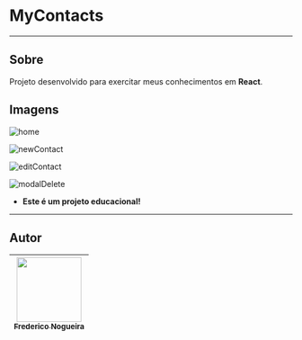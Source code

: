 # MyContacts

---

## Sobre

Projeto desenvolvido para exercitar meus conhecimentos em **React**.

## Imagens

![home](https://github.com/FredNogueiraDev/MyContacts_Jstack/assets/102488476/aa55f5a3-864c-47fc-abc7-1e9469d3990b)

![newContact](https://github.com/FredNogueiraDev/MyContacts_Jstack/assets/102488476/451860b9-61d7-4ebf-a191-c7819c434721)

![editContact](https://github.com/FredNogueiraDev/MyContacts_Jstack/assets/102488476/915729ee-420f-4fda-88d3-b7d3c182dd35)

![modalDelete](https://github.com/FredNogueiraDev/MyContacts_Jstack/assets/102488476/ad97c6e1-61a9-471c-90bd-c612af8e7faf)

- **Este é um projeto educacional!**

---

## Autor
| [<img src="https://avatars.githubusercontent.com/u/102488476?v=4" width=115><br><sub>Frederico Nogueira</sub>](https://www.linkedin.com/in/frederico-nogueira-654924238/) | 
| :---: |
